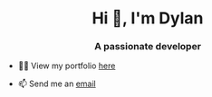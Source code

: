 <h1 align="center">Hi 👋, I'm Dylan</h1>
<h3 align="center">A passionate developer</h3>

- 👨‍💻 View my portfolio <a href="https://www.dlnhnr.com">here</a>

- 📫 Send me an <a href = "mailto: dlnhnr@gmail.com">email</a>
